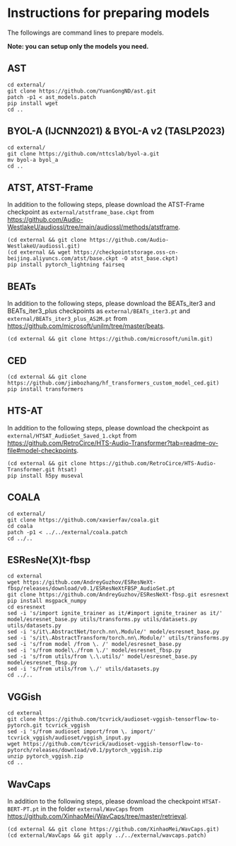 # Instructions for preparing models

The followings are command lines to prepare models.

**Note: you can setup only the models you need.**

## AST

    cd external/
    git clone https://github.com/YuanGongND/ast.git
    patch -p1 < ast_models.patch
    pip install wget
    cd ..

## BYOL-A (IJCNN2021) & BYOL-A v2 (TASLP2023)

    cd external/
    git clone https://github.com/nttcslab/byol-a.git
    mv byol-a byol_a
    cd ..

## ATST, ATST-Frame

In addition to the following steps, please download the ATST-Frame checkpoint as `external/atstframe_base.ckpt` from https://github.com/Audio-WestlakeU/audiossl/tree/main/audiossl/methods/atstframe.

    (cd external && git clone https://github.com/Audio-WestlakeU/audiossl.git)
    (cd external && wget https://checkpointstorage.oss-cn-beijing.aliyuncs.com/atst/base.ckpt -O atst_base.ckpt)
    pip install pytorch_lightning fairseq

## BEATs

In addition to the following steps, please download the BEATs_iter3 and BEATs_iter3_plus checkpoints as `external/BEATs_iter3.pt` and `external/BEATs_iter3_plus_AS2M.pt` from https://github.com/microsoft/unilm/tree/master/beats.

    (cd external && git clone https://github.com/microsoft/unilm.git)

## CED

    (cd external && git clone https://github.com/jimbozhang/hf_transformers_custom_model_ced.git)
    pip install transformers

## HTS-AT

In addition to the following steps, please download the checkpoint as `external/HTSAT_AudioSet_Saved_1.ckpt` from https://github.com/RetroCirce/HTS-Audio-Transformer?tab=readme-ov-file#model-checkpoints.

    (cd external && git clone https://github.com/RetroCirce/HTS-Audio-Transformer.git htsat)
    pip install h5py museval

## COALA

    cd external/
    git clone https://github.com/xavierfav/coala.git
    cd coala
    patch -p1 < ../../external/coala.patch
    cd ../..

## ESResNe(X)t-fbsp

    cd external
    wget https://github.com/AndreyGuzhov/ESResNeXt-fbsp/releases/download/v0.1/ESResNeXtFBSP_AudioSet.pt
    git clone https://github.com/AndreyGuzhov/ESResNeXt-fbsp.git esresnext
    pip install msgpack_numpy
    cd esresnext
    sed -i 's/import ignite_trainer as it/#import ignite_trainer as it/' model/esresnet_base.py utils/transforms.py utils/datasets.py utils/datasets.py
    sed -i 's/it\.AbstractNet/torch.nn\.Module/' model/esresnet_base.py
    sed -i 's/it\.AbstractTransform/torch.nn\.Module/' utils/transforms.py
    sed -i 's/from model /from \. /' model/esresnet_base.py
    sed -i 's/from model\./from \./' model/esresnet_fbsp.py
    sed -i 's/from utils/from \.\.utils/' model/esresnet_base.py model/esresnet_fbsp.py
    sed -i 's/from utils/from \./' utils/datasets.py
    cd ../..

## VGGish

    cd external
    git clone https://github.com/tcvrick/audioset-vggish-tensorflow-to-pytorch.git tcvrick_vggish
    sed -i 's/from audioset import/from \. import/' tcvrick_vggish/audioset/vggish_input.py
    wget https://github.com/tcvrick/audioset-vggish-tensorflow-to-pytorch/releases/download/v0.1/pytorch_vggish.zip
    unzip pytorch_vggish.zip
    cd ..

## WavCaps

In addition to the following steps, please download the checkpoint `HTSAT-BERT-PT.pt` in the folder `external/WavCaps` from https://github.com/XinhaoMei/WavCaps/tree/master/retrieval.

    (cd external && git clone https://github.com/XinhaoMei/WavCaps.git)
    (cd external/WavCaps && git apply ../../external/wavcaps.patch)
